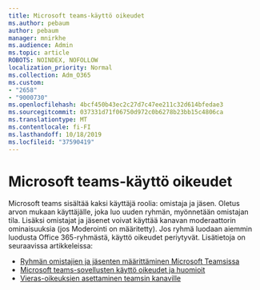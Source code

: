 ```yaml
---
title: Microsoft teams-käyttö oikeudet
ms.author: pebaum
author: pebaum
manager: mnirkhe
ms.audience: Admin
ms.topic: article
ROBOTS: NOINDEX, NOFOLLOW
localization_priority: Normal
ms.collection: Adm_O365
ms.custom:
- "2658"
- "9000730"
ms.openlocfilehash: 4bcf450b43ec2c27d7c47ee211c32d614bfedae3
ms.sourcegitcommit: 037331d71f06750d972c0b6278b23bb15c4806ca
ms.translationtype: MT
ms.contentlocale: fi-FI
ms.lasthandoff: 10/18/2019
ms.locfileid: "37590419"
---
```

# <a name="microsoft-teams-permissions"></a>Microsoft teams-käyttö oikeudet

Microsoft teams sisältää kaksi käyttäjä roolia: omistaja ja jäsen. Oletus arvon mukaan käyttäjälle, joka luo uuden ryhmän, myönnetään omistajan tila. Lisäksi omistajat ja jäsenet voivat käyttää kanavan moderaattorin ominaisuuksia (jos Moderointi on määritetty). Jos ryhmä luodaan aiemmin luodusta Office 365-ryhmästä, käyttö oikeudet periytyvät. Lisätietoja on seuraavissa artikkeleissa:

- [Ryhmän omistajien ja jäsenten määrittäminen Microsoft Teamsissa](https://docs.microsoft.com/microsoftteams/assign-roles-permissions)
- [Microsoft teams-sovellusten käyttö oikeudet ja huomioit](https://docs.microsoft.com/microsoftteams/app-permissions)
- [Vieras-oikeuksien asettaminen teamsin kanaville](https://support.office.com/article/4756c468-2746-4bfd-a582-736d55fcc169)
